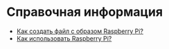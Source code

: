 # Справочная информация

- [Как создать файл с образом Raspberry Pi?](https://gitee.com/openeuler/raspberrypi/blob/master/documents/openEuler镜像的构建.md)
- [Как использовать Raspberry Pi?](https://gitee.com/openeuler/raspberrypi/blob/master/documents/树莓派使用.md)